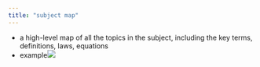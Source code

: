 ```yaml
---
title: "subject map"
---
```


- a high-level map of all the topics in the subject, including the key terms, definitions, laws, equations<span id='omphZplnL'/>
- example![](https://firebasestorage.googleapis.com/v0/b/firescript-577a2.appspot.com/o/imgs%2Fapp%2FLearn2020zettelkasten%2FcG0PWyqObQ.jpeg?alt=media&token=4e06a586-5d51-463c-82c6-dae12e4e6c52)<span id='Am8JkHPsS'/>
